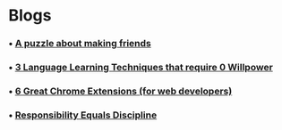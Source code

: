 # Blogs

### • [A puzzle about making friends](friend-making-puzzle)

### • [3 Language Learning Techniques that require 0 Willpower](language-learning-without-willpower)

### • [6 Great Chrome Extensions (for web developers)](extensions)

### • [Responsibility Equals Discipline](responsibility-equals-discipline)

